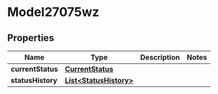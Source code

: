 

# Model27075wz


## Properties

| Name | Type | Description | Notes |
|------------ | ------------- | ------------- | -------------|
|**currentStatus** | [**CurrentStatus**](CurrentStatus.md) |  |  |
|**statusHistory** | [**List&lt;StatusHistory&gt;**](StatusHistory.md) |  |  |



